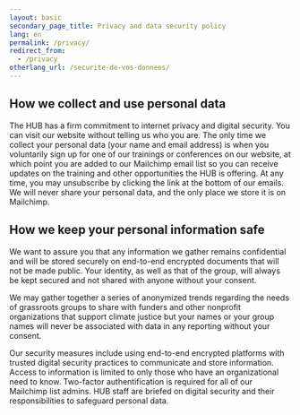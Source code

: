 ```yaml
---
layout: basic
secondary_page_title: Privacy and data security policy
lang: en
permalink: /privacy/
redirect_from:
  - /privacy
otherlang_url: /securite-de-vos-donnees/
---
```

## How we collect and use personal data

The HUB has a firm commitment to internet privacy and digital security. You can visit our website without telling us who you are. The only time we collect your personal data (your name and email address) is when you voluntarily sign up for one of our trainings or conferences on our website, at which point you are added to our Mailchimp email list so you can receive updates on the training and other opportunities the HUB is offering. At any time, you may unsubscribe by clicking the link at the bottom of our emails. We will never share your personal data, and the only place we store it is on Mailchimp.

## How we keep your personal information safe

We want to assure you that any information we gather remains confidential and will be stored securely on end-to-end encrypted documents that will not be made public. Your identity, as well as that of the group, will always be kept secured and not shared with anyone without your consent.

We may gather together a series of anonymized trends regarding the needs of grassroots groups to share with funders and other nonprofit organizations that support climate justice but your names or your group names will never be associated with data in any reporting without your consent.

Our security measures include using end-to-end encrypted platforms with trusted digital security practices to communicate and store information. Access to information is limited to only those who have an organizational need to know. Two-factor authentification is required for all of our Mailchimp list admins. HUB staff are briefed on digital security and their responsibilities to safeguard personal data.